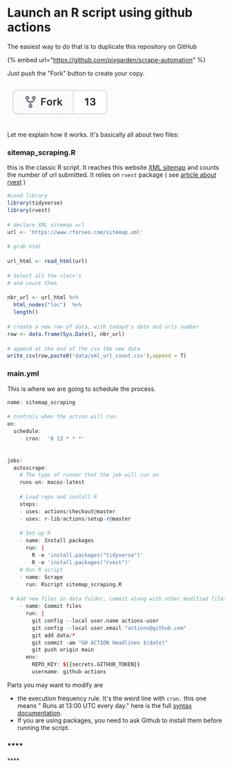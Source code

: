 # Launch an R script using github actions

The easiest way to do that is to duplicate this repository on GitHub 

{% embed url="https://github.com/pixgarden/scrape-automation" %}

Just push the "Fork" button to create your copy.

![](../.gitbook/assets/screenshot-2021-05-09-at-9.39.19-pm.png)

Let me explain how it works. It's basically all about two files:

### **sitemap\_scraping.R**

this is the classic R script. It reaches this website [XML sitemap](https://www.rforseo.com/sitemap.xml) and counts the number of url submitted. It relies on `rvest` package \( see [article about rvest](../crawl/rvest.md)  \)

```r
#Load library
library(tidyverse)
library(rvest)

# declare XML sitemap url
url <- 'https://www.rforseo.com/sitemap.xml'

# grab html 

url_html <- read_html(url)

# Select all the <loc>'s
# and count them

nbr_url <- url_html %>% 
  html_nodes("loc")  %>%
  length()

# create a new row of data, with todayd's date and urls number
row <- data.frame(Sys.Date(), nbr_url)

# append at the end of the csv the new data
write_csv(row,paste0('data/xml_url_count.csv'),append = T)   
```

### main.yml

This is where we are going to schedule the process.

```r
name: sitemap_scraping

# Controls when the action will run.
on:
  schedule:
    - cron:  '0 13 * * *'


jobs: 
  autoscrape:
    # The type of runner that the job will run on
    runs-on: macos-latest

    # Load repo and install R
    steps:
    - uses: actions/checkout@master
    - uses: r-lib/actions/setup-r@master

    # Set-up R
    - name: Install packages
      run: |
        R -e 'install.packages("tidyverse")'
        R -e 'install.packages("rvest")'
    # Run R script
    - name: Scrape
      run: Rscript sitemap_scraping.R
      
 # Add new files in data folder, commit along with other modified files, push
    - name: Commit files
      run: |
        git config --local user.name actions-user
        git config --local user.email "actions@github.com"
        git add data/*
        git commit -am "GH ACTION Headlines $(date)"
        git push origin main
      env:
        REPO_KEY: ${{secrets.GITHUB_TOKEN}}
        username: github-actions
```

Parts you may want to modify are 

* the execution frequency rule. It's the weird line with `cron.` this one means " Runs at 13:00 UTC every day." here is the full [syntax documentation](https://docs.github.com/en/actions/reference/events-that-trigger-workflows#scheduled-events). 
* If you are using packages, you need to ask Github to install them before running the script. 









### \*\*\*\* <a id="blob-path"></a>

\*\*\*\*





 

